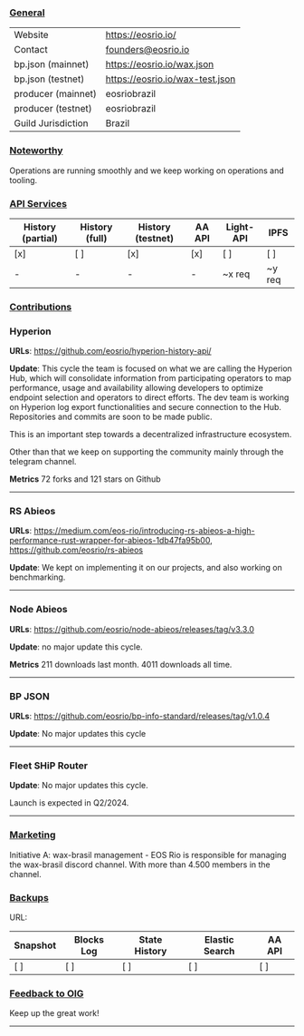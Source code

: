 ### <ins>General</ins>

|  |  |
| --- | --- |
| Website | https://eosrio.io/ |
| Contact | founders@eosrio.io |
| bp.json (mainnet) | https://eosrio.io/wax.json |
| bp.json (testnet) | https://eosrio.io/wax-test.json |
| producer (mainnet) | eosriobrazil |
| producer (testnet) | eosriobrazil |
| Guild Jurisdiction | Brazil |

### <ins>Noteworthy</ins>

Operations are running smoothly and we keep working on operations and tooling.

### <ins>API Services</ins>

| History (partial) | History (full) | History (testnet) | AA API | Light-API  | IPFS |
|--------|--------|--------|--------|--------|--------|
| [x] | [ ] | [x] | [x] | [ ] |  [ ] |
| - | - | - | - | ~x req | ~y req |

### <ins>Contributions</ins>

### Hyperion

**URLs**: https://github.com/eosrio/hyperion-history-api/

**Update**:
This cycle the team is focused on what we are calling the Hyperion Hub, which will consolidate information from participating operators to map performance, usage and availability allowing developers to optimize endpoint selection and operators to direct efforts. The dev team is working on Hyperion log export functionalities and secure connection to the Hub. Repositories and commits are soon to be made public.

This is an important step towards a decentralized infrastructure ecosystem.  

Other than that we keep on supporting the community mainly through the telegram channel.

**Metrics**
72 forks and 121 stars on Github


---

### RS Abieos

**URLs**: https://medium.com/eos-rio/introducing-rs-abieos-a-high-performance-rust-wrapper-for-abieos-1db47fa95b00, https://github.com/eosrio/rs-abieos

**Update**:
We kept on implementing it on our projects, and also working on benchmarking.


---

### Node Abieos

**URLs**: https://github.com/eosrio/node-abieos/releases/tag/v3.3.0

**Update**: no major update this cycle.

**Metrics**
211 downloads last month. 4011 downloads all time.


---

### BP JSON

**URLs**: https://github.com/eosrio/bp-info-standard/releases/tag/v1.0.4

**Update**: No major updates this cycle
 

---
### Fleet SHiP Router

**Update**:
No major updates this cycle.

Launch is expected in Q2/2024.


---

### <ins>Marketing</ins>

Initiative A: wax-brasil management - EOS Rio is responsible for managing the wax-brasil discord channel. With more than 4.500 members in the channel.

### <ins>Backups </ins>
URL: 

| Snapshot | Blocks Log | State History | Elastic Search | AA API |
|--------|--------|--------|--------|--------|
| [ ] | [ ] | [ ] | [ ] | [ ] |


### <ins>Feedback to OIG</ins>
Keep up the great work! 

----

